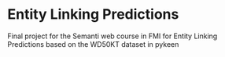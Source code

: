 # Entity Linking Predictions
Final project for the Semanti web course in FMI for Entity Linking Predictions based on the WD50KT dataset in pykeen
